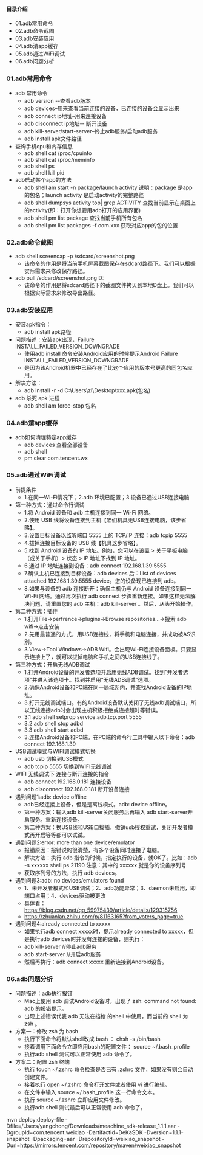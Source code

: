 #### 目录介绍
- 01.adb常用命令
- 02.adb命令截图
- 03.adb安装应用
- 04.adb清app缓存
- 05.adb通过WiFi调试
- 06.adb问题分析



### 01.adb常用命令
- adb 常用命令
  - adb version --查看adb版本
  - adb devices–用来查看当前连接的设备，已连接的设备会显示出来
  - adb connect ip地址–用来连接设备
  - adb disconnect ip地址-- 断开设备
  - adb kill-server/start-server–终止adb服务/启动adb服务
  - adb install apk文件路径
- 查询手机cpu和内存信息
  - adb shell cat /proc/cpuinfo
  - adb shell cat /proc/meminfo
  - adb shell ps
  - adb shell kill pid
- adb启动某个app的方法
  - adb shell am start -n package/launch activity   说明：package 是app的包名；launch activity 是启动activity的完整路径
  - adb shell dumpsys activity top| grep ACTIVITY   查找当前显示在桌面上的activity(即：打开你想要用adb打开的应用界面)
  - adb shell pm list package    查找当前手机所有包名
  - adb shell pm list packages -f com.xxx     获取对应app的包的位置



### 02.adb命令截图
- adb shell screencap -p /sdcard/screenshot.png
  - 该命令的作用是将当前手机屏幕截图保存在sdcard路径下。我们可以根据实际需求来修改保存路径。
- adb pull /sdcard/screenshot.png D:
  - 该命令的作用是将sdcard路径下的截图文件拷贝到本地D盘上。我们可以根据实际需求来修改导出路径。



### 03.adb安装应用
- 安装apk指令：
  - adb install apk路径
- 问题描述：安装apk出现，Failure INSTALL_FAILED_VERSION_DOWNGRADE
  - 使用adb install 命令安装Android应用的时候提示Android Failure INSTALL_FAILED_VERSION_DOWNGRADE
  - 是因为该Android机器中已经存在了比这个应用的版本号更高的同包名应用。
- 解决方法：
  - adb install -r -d C:\Users\zl\Desktop\xxx.apk(包名)
- adb 杀死 apk 进程
  - adb shell am force-stop 包名


### 04.adb清app缓存
- adb如何清理特定app缓存
  - adb devices 查看全部设备
  - adb shell
  - pm clear com.tencent.wx


### 05.adb通过WiFi调试
- 前提条件
    - 1.在同一Wi-Fi情况下；2.adb 环境已配置；3.设备已通过USB连接电脑
- 第一种方式：通过命令行调试
    - 1.将 Android 设备和 adb 主机连接到同一 Wi-Fi 网络。
    - 2.使用 USB 线将设备连接到主机【咱们机具无USB连接电脑，该步省略】。
    - 3.设置目标设备以监听端口 5555 上的 TCP/IP 连接：adb tcpip 5555
    - 4.拔掉连接目标设备的 USB 线【机具这步省略】。
    - 5.找到 Android 设备的 IP 地址。例如，您可以在设置 > 关于平板电脑（或关于手机）> 状态 > IP 地址下找到 IP 地址。
    - 6.通过 IP 地址连接到设备：adb connect 192.168.1.39:5555
    - 7.确认主机已连接到目标设备：adb devices 后：List of devices attached  192.168.1.39:5555 device。您的设备现已连接到 adb。
    - 8.如果与设备的 adb 连接断开：确保主机仍与 Android 设备连接到同一 Wi-Fi 网络。通过再次执行 adb connect 步骤重新连接。如果这样无法解决问题，请重置您的 adb 主机：adb kill-server 。然后，从头开始操作。
- 第二种方式：插件
    - 1.打开File->perfrence->plugins->Browse repositories…->搜索 adb wifi->点击安装
    - 2.先用最普通的方式，用USB连接线，将手机和电脑连接，并成功被AS识别。
    - 3.View->Tool Windows->ADB Wifi。会出现Wi-Fi连接设备面板。只要显示连接上了，就可以拔掉电脑和手机之间的USB连接线了。
- 第三种方式：开启无线ADB调试
    - 1.打开Android设备的开发者选项并启用无线ADB调试。找到“开发者选项”并进入该选项卡。找到并启用“无线ADB调试”选项。
    - 2.确保Android设备和PC端在同一局域网内，并查找Android设备的IP地址。
    - 3.打开无线调试端口。有的Android设备默认关闭了无线adb调试端口，所以无线连接adb时会出现主机积极拒绝或连接超时等错误。
    - 3.1 adb shell setprop service.adb.tcp.port 5555
    - 3.2 adb shell stop adbd
    - 3.3 adb shell start adbd
    - 3.连接Android设备和PC端。在PC端的命令行工具中输入以下命令：adb connect 192.168.1.39
- USB调试模式与WIFI调试模式切换
    - adb usb 切换到USB模式
    - adb tcpip 5555 切换到WIFI无线调试
- WIFI 无线调试下 连接与断开连接的指令
    - adb connect 192.168.0.181 连接设备
    - adb disconnect 192.168.0.181 断开设备连接
- 遇到问题1:adb: device offline
    - adb已经连接上设备，但是是离线模式。adb: device offline。
    - 第一种方案：输入adb kill-server关闭服务后再输入 adb start-server开启服务。重新连接设备。
    - 第二种方案：换USB线和USB口拔插，撤销usb授权重试，关闭开发者模式再开启等等都可以试试。
- 遇到问题2:error: more than one device/emulator
    - 报错原因：报错说的很清楚，有多个设备同时连接了电脑。
    - 解决方法：执行 adb 指令的时候，指定执行的设备，就OK了。比如：adb -s xxxxxx shell ps 21190 注意：其中的 xxxxxx 就是你的设备序列号
    - 获取序列号的方法，执行 adb devices。
- 遇到问题3:adb: no devices/emulators found
    - 1、未开发者模式和USB调试；2、adb功能异常；3、daemon未启用，即端口占用；4、devices驱动被更改
    - 具体看：https://blog.csdn.net/qq_59975439/article/details/129315756
    - https://zhuanlan.zhihu.com/p/81163165?from_voters_page=true
- 遇到问题4:already connected to xxxxx
    - 如果执行adb connect xxxxx时，提示already connected to xxxxx，但是执行adb devices时并没有连接的设备，则执行：
    - adb kill-server  //停止adb服务
    - adb start-server //开启adb服务
    - 然后再执行：adb connect xxxxx 重新连接到Android设备。


### 06.adb问题分析
- 问题描述：adb执行报错
  - Mac上使用 adb 调试Android设备时，出现了 zsh: command not found: adb 的报错提示。
  - 出现上述错误代表 adb 无法在挡枪 的shell 中使用，而当前的 shell 为 zsh 。
- 方案一：修改 zsh 为 bash
    - 执行下面命令将默认shell改成 bash ： chsh -s /bin/bash
    - 接着调用下面命令立即应用bash的配置文件： source ~/.bash_profile
    - 执行adb shell 测试可以正常使用 adb 命令了。
- 方案二：配置 zsh 终端
    - 执行 touch ~/.zshrc 命令检查是否已有 .zshrc 文件，如果没有则会自动创建文件。
    - 接着执行 open ~/.zshrc 命令打开文件或者使用 vi 进行编辑。
    - 在文件中输入 source ~/.bash_profile 这一行命令文本。
    - 执行 source ~/.zshrc 立即应用文件修改。
    - 执行adb shell 测试最后可以正常使用 adb 命令了。




mvn deploy:deploy-file -Dfile=/Users/yangchong/Downloads/meachine_sdk-release_1.1.1.aar -DgroupId=com.tencent.weixiao -DartifactId=DeKaSDK -Dversion=1.1.1-snapshot -Dpackaging=aar -DrepositoryId=weixiao_snapshot -Durl=https://mirrors.tencent.com/repository/maven/weixiao_snapshot

